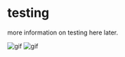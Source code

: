 testing
=======

more information on testing here later.

![gif](http://media3.giphy.com/media/Nx2Lx1RmLadtC/giphy.gif)
![gif](http://cdn3.sbnation.com/imported_assets/1851811/61111-DrCox-deal-with-it-gif-scrubs-XgR3.gif)
